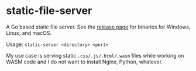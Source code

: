 # static-file-server
A Go based static file server. See the [release page](https://github.com/badlogic/static-file-server/releases/tag/1.0.0) for binaries for Windows, Linux, and macOS.

Usage: `static-server <directory> <port>`

My use case is serving static `.css/.js/.html/.wasm` files while working on WASM code and I do not want to install Nginx, Python, whatever.

